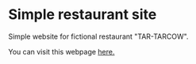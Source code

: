 # Simple restaurant site

Simple website for fictional restaurant "TAR-TARCOW".

You can visit this webpage [here.](https://archhaze24.github.io/simplerestaurantsite)
